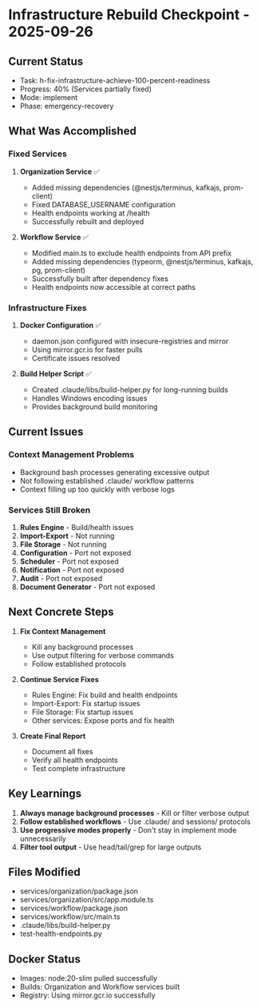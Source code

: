 # Infrastructure Rebuild Checkpoint - 2025-09-26

## Current Status
- Task: h-fix-infrastructure-achieve-100-percent-readiness
- Progress: 40% (Services partially fixed)
- Mode: implement
- Phase: emergency-recovery

## What Was Accomplished

### Fixed Services
1. **Organization Service** ✅
   - Added missing dependencies (@nestjs/terminus, kafkajs, prom-client)
   - Fixed DATABASE_USERNAME configuration
   - Health endpoints working at /health
   - Successfully rebuilt and deployed

2. **Workflow Service** ✅
   - Modified main.ts to exclude health endpoints from API prefix
   - Added missing dependencies (typeorm, @nestjs/terminus, kafkajs, pg, prom-client)
   - Successfully built after dependency fixes
   - Health endpoints now accessible at correct paths

### Infrastructure Fixes
1. **Docker Configuration** ✅
   - daemon.json configured with insecure-registries and mirror
   - Using mirror.gcr.io for faster pulls
   - Certificate issues resolved

2. **Build Helper Script** ✅
   - Created .claude/libs/build-helper.py for long-running builds
   - Handles Windows encoding issues
   - Provides background build monitoring

## Current Issues

### Context Management Problems
- Background bash processes generating excessive output
- Not following established .claude/ workflow patterns
- Context filling up too quickly with verbose logs

### Services Still Broken
1. **Rules Engine** - Build/health issues
2. **Import-Export** - Not running
3. **File Storage** - Not running
4. **Configuration** - Port not exposed
5. **Scheduler** - Port not exposed
6. **Notification** - Port not exposed
7. **Audit** - Port not exposed
8. **Document Generator** - Port not exposed

## Next Concrete Steps

1. **Fix Context Management**
   - Kill any background processes
   - Use output filtering for verbose commands
   - Follow established protocols

2. **Continue Service Fixes**
   - Rules Engine: Fix build and health endpoints
   - Import-Export: Fix startup issues
   - File Storage: Fix startup issues
   - Other services: Expose ports and fix health

3. **Create Final Report**
   - Document all fixes
   - Verify all health endpoints
   - Test complete infrastructure

## Key Learnings

1. **Always manage background processes** - Kill or filter verbose output
2. **Follow established workflows** - Use .claude/ and sessions/ protocols
3. **Use progressive modes properly** - Don't stay in implement mode unnecessarily
4. **Filter tool output** - Use head/tail/grep for large outputs

## Files Modified
- services/organization/package.json
- services/organization/src/app.module.ts
- services/workflow/package.json
- services/workflow/src/main.ts
- .claude/libs/build-helper.py
- test-health-endpoints.py

## Docker Status
- Images: node:20-slim pulled successfully
- Builds: Organization and Workflow services built
- Registry: Using mirror.gcr.io successfully